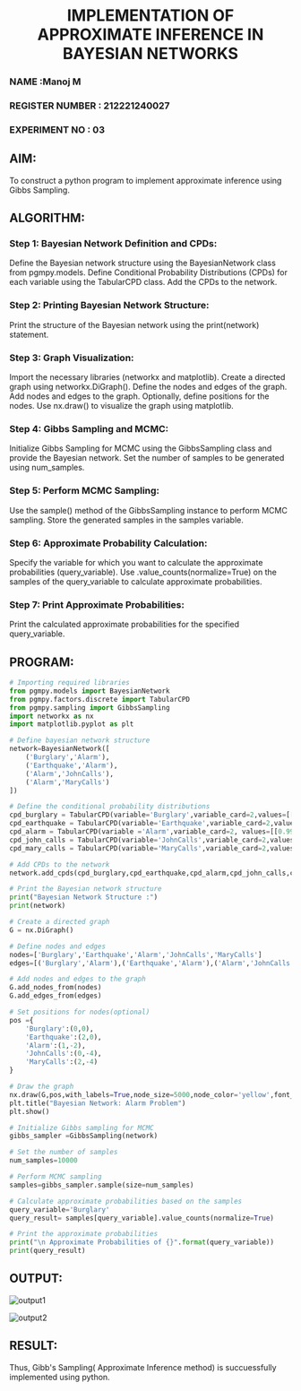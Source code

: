 
<H1 ALIGN =CENTER> IMPLEMENTATION OF APPROXIMATE INFERENCE IN BAYESIAN NETWORKS </H1>
<H3> NAME :Manoj M </H3>
<H3> REGISTER NUMBER : 212221240027 </H3>
<H3> EXPERIMENT NO : 03 </H3>

## AIM: 
To construct a python program to implement approximate inference using Gibbs Sampling.</br>
## ALGORITHM:
### Step 1: Bayesian Network Definition and CPDs:<br>
   Define the Bayesian network structure using the BayesianNetwork class from pgmpy.models.
   Define Conditional Probability Distributions (CPDs) for each variable using the TabularCPD class.
   Add the CPDs to the network.
### Step 2: Printing Bayesian Network Structure:<br>
   Print the structure of the Bayesian network using the print(network) statement.
### Step 3: Graph Visualization:
   Import the necessary libraries (networkx and matplotlib).
   Create a directed graph using networkx.DiGraph().
   Define the nodes and edges of the graph.
   Add nodes and edges to the graph.
   Optionally, define positions for the nodes.
   Use nx.draw() to visualize the graph using matplotlib.
### Step 4: Gibbs Sampling and MCMC:<br>
   Initialize Gibbs Sampling for MCMC using the GibbsSampling class and provide the Bayesian network.
   Set the number of samples to be generated using num_samples.
### Step 5: Perform MCMC Sampling:<br>
   Use the sample() method of the GibbsSampling instance to perform MCMC sampling.
   Store the generated samples in the samples variable.
### Step 6: Approximate Probability Calculation:<br>
   Specify the variable for which you want to calculate the approximate probabilities (query_variable).
   Use .value_counts(normalize=True) on the samples of the query_variable to calculate approximate probabilities.
### Step 7: Print Approximate Probabilities:<br>
   Print the calculated approximate probabilities for the specified query_variable.


## PROGRAM:
```python
# Importing required libraries
from pgmpy.models import BayesianNetwork
from pgmpy.factors.discrete import TabularCPD
from pgmpy.sampling import GibbsSampling
import networkx as nx
import matplotlib.pyplot as plt

# Define bayesian network structure
network=BayesianNetwork([
    ('Burglary','Alarm'),
    ('Earthquake','Alarm'),
    ('Alarm','JohnCalls'),
    ('Alarm','MaryCalls')
])

# Define the conditional probability distributions
cpd_burglary = TabularCPD(variable='Burglary',variable_card=2,values=[[0.999],[0.001]])
cpd_earthquake = TabularCPD(variable='Earthquake',variable_card=2,values=[[0.998],[0.002]])
cpd_alarm = TabularCPD(variable ='Alarm',variable_card=2, values=[[0.999, 0.71, 0.06, 0.05],[0.001, 0.29, 0.94, 0.95]],evidence=['Burglary','Earthquake'],evidence_card=[2,2])
cpd_john_calls = TabularCPD(variable='JohnCalls',variable_card=2,values=[[0.95,0.1],[0.05,0.9]],evidence=['Alarm'],evidence_card=[2])
cpd_mary_calls = TabularCPD(variable='MaryCalls',variable_card=2,values=[[0.99,0.3],[0.01,0.7]],evidence=['Alarm'],evidence_card=[2])

# Add CPDs to the network
network.add_cpds(cpd_burglary,cpd_earthquake,cpd_alarm,cpd_john_calls,cpd_mary_calls)

# Print the Bayesian network structure
print("Bayesian Network Structure :")
print(network)

# Create a directed graph
G = nx.DiGraph()

# Define nodes and edges
nodes=['Burglary','Earthquake','Alarm','JohnCalls','MaryCalls']
edges=[('Burglary','Alarm'),('Earthquake','Alarm'),('Alarm','JohnCalls'),('Alarm','MaryCalls')]

# Add nodes and edges to the graph
G.add_nodes_from(nodes)
G.add_edges_from(edges)

# Set positions for nodes(optional)
pos ={
    'Burglary':(0,0),
    'Earthquake':(2,0),
    'Alarm':(1,-2),
    'JohnCalls':(0,-4),
    'MaryCalls':(2,-4)
}

# Draw the graph
nx.draw(G,pos,with_labels=True,node_size=5000,node_color='yellow',font_size=10,font_weight='bold',arrowsize=12)
plt.title("Bayesian Network: Alarm Problem")
plt.show()

# Initialize Gibbs sampling for MCMC
gibbs_sampler =GibbsSampling(network)

# Set the number of samples
num_samples=10000

# Perform MCMC sampling
samples=gibbs_sampler.sample(size=num_samples)

# Calculate approximate probabilities based on the samples
query_variable='Burglary'
query_result= samples[query_variable].value_counts(normalize=True)

# Print the approximate probabilities
print("\n Approximate Probabilities of {}".format(query_variable))
print(query_result)

```


## OUTPUT:
![output1](https://github.com/Shrruthilaya-Gangadaran/Ex-3--AAI/assets/93427705/b24554ce-32a8-42a5-8186-3de833e17490)

![output2](https://github.com/Shrruthilaya-Gangadaran/Ex-3--AAI/assets/93427705/c64e68ca-c7f7-44fb-ace2-3bb82712ae86)



## RESULT:
Thus, Gibb's Sampling( Approximate Inference method) is succuessfully implemented using python.
